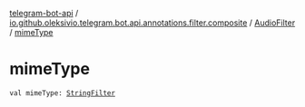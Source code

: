 [telegram-bot-api](../../index.md) / [io.github.oleksivio.telegram.bot.api.annotations.filter.composite](../index.md) / [AudioFilter](index.md) / [mimeType](./mime-type.md)

# mimeType

`val mimeType: `[`StringFilter`](../../io.github.oleksivio.telegram.bot.api.annotations.filter.primitive/-string-filter/index.md)
